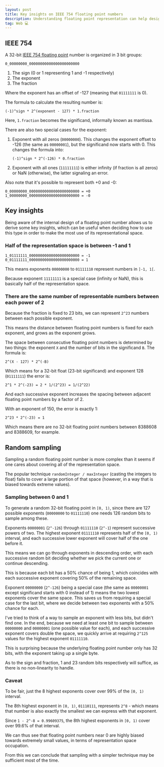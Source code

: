 ```yaml
---
layout: post
title: Key insights on IEEE 754 floating point numbers
description: Understanding floating point representation can help design systems in order to make the most out of this type.
tag: Web 💻
---
```


## IEEE 754

A 32-bit [IEEE 754 floating point](https://evanw.github.io/float-toy/) number is organized in 3 bit groups:

`0_00000000_00000000000000000000000`

1. The sign (0 or 1 representing 1 and -1 respectively)
2. The exponent
3. The fraction

Where the exponent has an offset of -127 (meaning that `01111111` is 0).

The formula to calculate the resulting number is:

```text
(-1)^sign * 2^(exponent - 127) * 1.fraction
```

Here, `1.fraction` becomes the significand, informally known as mantissa.

There are also two special cases for the exponent:

1. Exponent with all zeros (`00000000`). This changes the exponent offset to -126 (the same as `00000001`), but the significand now starts with 0. This changes the formula into:

   ```text
   (-1)^sign * 2^(-126) * 0.fraction
   ```

2. Exponent with all ones (`11111111`) is either infinity (if fraction is all zeros) or NaN (otherwise), the latter signaling an error.

Also note that it's possible to represent both +0 and -0:

```text
0_00000000_00000000000000000000000 = +0
1_00000000_00000000000000000000000 = -0
```

## Key insights

Being aware of the internal design of a floating point number allows us to derive some key insights, which can be useful when deciding how to use this type in order to make the most use of its representational space.

### Half of the representation space is between -1 and 1

```text
1_01111111_00000000000000000000000 = -1
0_01111111_00000000000000000000000 = 1
```

This means exponents `00000000` to `01111110` represent numbers in `]-1, 1[`.

Because exponent `11111111` is a special case (infinity or NaN), this is basically half of the representation space.

### There are the same number of representable numbers between each power of 2

Because the fraction is fixed to 23 bits, we can represent `2^23` numbers between each possible exponent.

This means the distance between floating point numbers is fixed for each exponent, and grows as the exponent grows.

The space between consecutive floating point numbers is determined by two things: the exponent `X` and the number of bits in the significand `B`. The formula is:

```text
2^(X - 127) * 2^(-B)
```

Which means for a 32-bit float (23-bit significand) and exponent 128 (`01111111`) the error is:

```text
2^1 * 2^(-23) = 2 * 1/(2^23) = 1/(2^22)
```

And each successive exponent increases the spacing between adjacent floating point numbers by a factor of 2.

With an exponent of 150, the error is exactly 1:

```text
2^23 * 2^(-23) = 1
```

Which means there are no 32-bit floating point numbers between 8388608 and 8388609, for example.

## Random sampling

Sampling a random floating point number is more complex than it seems if one cares about covering all of the representation space.

The popular technique `randomInteger / maxInteger` (casting the integers to float) fails to cover a large portion of that space (however, in a way that is biased towards extreme values).

### Sampling between 0 and 1

To generate a random 32-bit floating point in `[0, 1)`, since there are 127 possible exponents (`00000000` to `01111110`) one needs 126 random bits to sample among these.

Exponents `00000001` (`2^-126`) through `01111110` (`2^-1`) represent successive powers of two. The highest exponent `01111110` represents half of the `[0, 1)` interval, and each successive lower exponent will cover half of the one before it.

This means we can go through exponents in descending order, with each successive random bit deciding whether we pick the current one or continue descending.

This is because each bit has a 50% chance of being 1, which coincides with each successive exponent covering 50% of the remaining space.

Exponent `00000000` (`2^-126`) being a special case (the same as `00000001` except significand starts with 0 instead of 1) means the two lowest exponents cover the same space. This saves us from requiring a special case for the last bit, where we decide between two exponents with a 50% chance for each.

I've tried to think of a way to sample an exponent with less bits, but didn't find one. In the end, because we need at least one bit to sample between `00000000` and `00000001` (one possible value for each), and each successive exponent covers double the space, we quickly arrive at requiring `2^125` values for the highest exponent `01111110`.

This is surprising because the underlying floating point number only has 32 bits, with the exponent taking up a single byte.

As to the sign and fraction, 1 and 23 random bits respectively will suffice, as there is no non-linearity to handle.

### Caveat

To be fair, just the 8 highest exponents cover over 99% of the `[0, 1)` interval.

The 8th highest exponent in `[0, 1)`, `01110111`, represents `2^8` - which means that number is also exactly the smallest we can express with that exponent.

Since `1 - 2^-8 = 0.99609375`, the 8th highest exponents in `[0, 1)` cover over 99.6% of that interval.

We can thus see that floating point numbers near 0 are highly biased towards extremely small values, in terms of representation space occupation.

From this we can conclude that sampling with a simpler technique may be sufficient most of the time.
